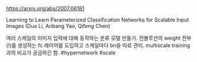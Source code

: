 https://arxiv.org/abs/2007.06181

Learning to Learn Parameterized Classification Networks for Scalable
  Input Images (Duo Li, Anbang Yao, Qifeng Chen)

여러 스케일의 이미지 입력에 대해 동작하는 분류 모델 만들기. 컨볼루션의 weight 전부(!)를 생성하는 fc 레이어를 도입하고 스케일마다 bn을 따로 관리. multiscale training과의 비교가 궁금하긴 함. #hypernetwork #scale
